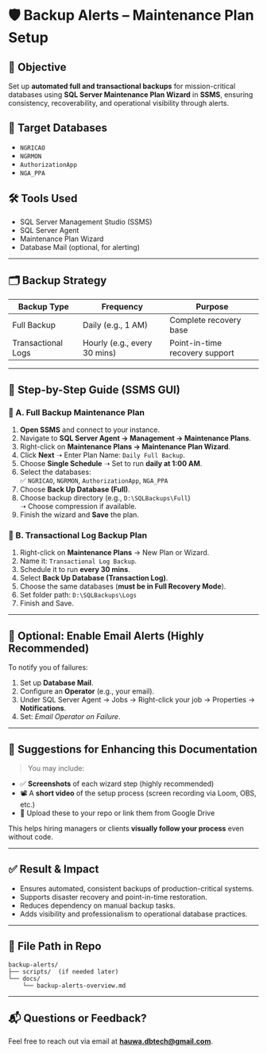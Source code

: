 # 🛡️ Backup Alerts – Maintenance Plan Setup

## 📌 Objective
Set up **automated full and transactional backups** for mission-critical databases using **SQL Server Maintenance Plan Wizard** in **SSMS**, ensuring consistency, recoverability, and operational visibility through alerts.

## 🎯 Target Databases
- `NGRICAO`
- `NGRMON`
- `AuthorizationApp`
- `NGA_PPA`

## 🛠️ Tools Used
- SQL Server Management Studio (SSMS)
- SQL Server Agent
- Maintenance Plan Wizard
- Database Mail (optional, for alerting)

---

## 🗂️ Backup Strategy

| Backup Type        | Frequency         | Purpose                          |
|--------------------|-------------------|----------------------------------|
| Full Backup        | Daily (e.g., 1 AM) | Complete recovery base           |
| Transactional Logs | Hourly (e.g., every 30 mins) | Point-in-time recovery support  |

---

## 🧭 Step-by-Step Guide (SSMS GUI)

### 🔹 A. Full Backup Maintenance Plan

1. **Open SSMS** and connect to your instance.
2. Navigate to **SQL Server Agent → Management → Maintenance Plans**.
3. Right-click on **Maintenance Plans → Maintenance Plan Wizard**.
4. Click **Next** ➝ Enter Plan Name: `Daily Full Backup`.
5. Choose **Single Schedule** ➝ Set to run **daily at 1:00 AM**.
6. Select the databases:  
   ✅ `NGRICAO`, `NGRMON`, `AuthorizationApp`, `NGA_PPA`
7. Choose **Back Up Database (Full)**.
8. Choose backup directory (e.g., `D:\SQLBackups\Full`)  
   ➝ Choose compression if available.
9. Finish the wizard and **Save** the plan.

### 🔹 B. Transactional Log Backup Plan

1. Right-click on **Maintenance Plans** → New Plan or Wizard.
2. Name it: `Transactional Log Backup`.
3. Schedule it to run **every 30 mins**.
4. Select **Back Up Database (Transaction Log)**.
5. Choose the same databases (**must be in Full Recovery Mode**).
6. Set folder path: `D:\SQLBackups\Logs`
7. Finish and Save.

---

## 📢 Optional: Enable Email Alerts (Highly Recommended)

To notify you of failures:

1. Set up **Database Mail**.
2. Configure an **Operator** (e.g., your email).
3. Under SQL Server Agent → Jobs → Right-click your job → Properties → **Notifications**.
4. Set: *Email Operator on Failure*.

---

## 🎥 Suggestions for Enhancing this Documentation

> You may include:
- ✅ **Screenshots** of each wizard step (highly recommended)
- 📽️ A **short video** of the setup process (screen recording via Loom, OBS, etc.)
- 📎 Upload these to your repo or link them from Google Drive

This helps hiring managers or clients **visually follow your process** even without code.

---

## ✅ Result & Impact

- Ensures automated, consistent backups of production-critical systems.
- Supports disaster recovery and point-in-time restoration.
- Reduces dependency on manual backup tasks.
- Adds visibility and professionalism to operational database practices.

---

## 📂 File Path in Repo
```
backup-alerts/
├── scripts/  (if needed later)
└── docs/
    └── backup-alerts-overview.md
```

---

## 📬 Questions or Feedback?
Feel free to reach out via email at **hauwa.dbtech@gmail.com**.



